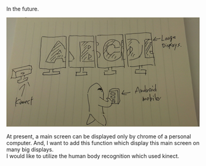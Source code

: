 In the future.

![Example Image](../project_images/1395991368559.jpg "Example Image")




At present, a main screen can be displayed only by chrome of a personal computer. 
And, I want to add this function which display this main screen on many big displays.  
I would like to utilize the human body recognition which used kinect. 

